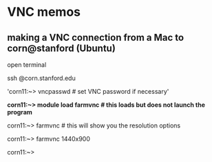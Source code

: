 # VNC memos

## making a VNC connection from a Mac to corn@stanford (Ubuntu)

open terminal 

ssh <SUID>@corn.stanford.edu

<enter SUID PW>


<double authentication>


'corn11:~> vncpasswd # set VNC password if necessary'

**corn11:~> module load farmvnc # this loads but does not launch the program**

corn11:~> farmvnc # this will show you the resolution options

corn11:~> farmvnc 1440x900

corn11:~> 
